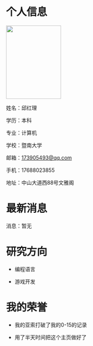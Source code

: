 # 个人信息
  
<img src="https://Latepen.github.io/meme.jpg" width = "150" height = "200" />  
   
姓名：邱红理

学历：本科

专业：计算机

学校：暨南大学

邮箱：173905493@qq.com

手机：17688023855

地址：中山大道西88号文雅阁 

# 最新消息

消息：暂无

# 研究方向

- 编程语言

- 游戏开发

# 我的荣誉

- 我的亚索打破了我的0-15的记录

- 用了半天时间把这个主页做好了
